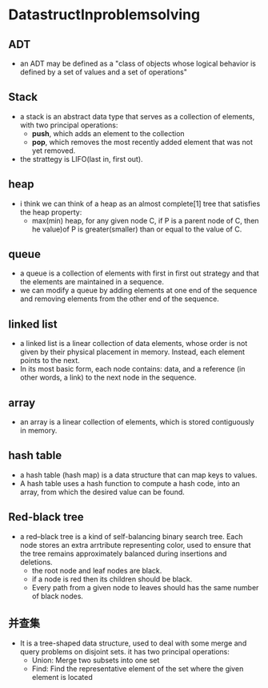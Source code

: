 # DatastructInproblemsolving


## ADT
- an ADT may be defined as a "class of objects whose logical behavior is defined by a set of values and a set of operations"

## Stack
- a stack is an abstract data type that serves as a collection of elements, with two principal operations:
  - **push**, which adds an element to the collection
  - **pop**, which removes the most recently added element that was not yet removed.
- the strattegy is LIFO(last in, first out).

## heap
- i think we can think of a heap as an almost complete[1] tree that satisfies the heap property:
  - max(min) heap, for any given node C, if P is a parent node of C, then he value)of P is greater(smaller) than or equal to the value of C. 

## queue
-  a queue is a collection of elements with first in first out strategy and that the elements are maintained in a sequence.
-  we can modify a queue by adding elements at one end of the sequence and  removing elements from the other end of the sequence. 

## linked list
-  a linked list is a linear collection of data elements, whose order is not given by their physical placement in memory. Instead, each element points to the next.
-   In its most basic form, each node contains: data, and a reference (in other words, a link) to the next node in the sequence.

## array
- an array is a linear collection of elements, which is stored contiguously in memory. 

## hash table
- a hash table (hash map) is a data structure that can map keys to values.
- A hash table uses a hash function to compute a hash code, into an array, from which the desired value can be found.

## Red-black tree
-  a red–black tree is a kind of self-balancing binary search tree. Each node stores an extra arrtribute representing color, used to ensure that the tree remains approximately balanced during insertions and deletions.
   -  the root node and leaf nodes are black.
   -  if a node is red then its children should be black.
   -  Every path from a given node to leaves should has the same number of black nodes.


## 并查集
- It is a tree-shaped data structure, used to deal with some merge and query problems on disjoint sets. it has two principal operations:
  - Union: Merge two subsets into one set
  - Find: Find the representative element of the set where the given element is located
